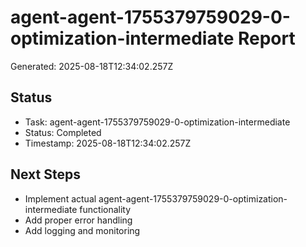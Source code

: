 # agent-agent-1755379759029-0-optimization-intermediate Report

Generated: 2025-08-18T12:34:02.257Z

## Status
- Task: agent-agent-1755379759029-0-optimization-intermediate
- Status: Completed
- Timestamp: 2025-08-18T12:34:02.257Z

## Next Steps
- Implement actual agent-agent-1755379759029-0-optimization-intermediate functionality
- Add proper error handling
- Add logging and monitoring
